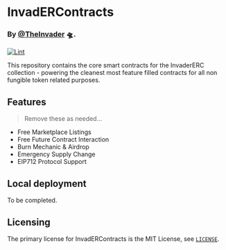 # InvadERContracts 
### By [@TheInvader](https://twitter.com/invadereth) 🛸.

[![Lint](https://github.com/rosman83/InvadERContracts/actions/workflows/lint.yml/badge.svg)](https://github.com/rosman83/InvadERContracts/actions/workflows/lint.yml)


This repository contains the core smart contracts for the InvaderERC collection - powering the cleanest most feature filled contracts for all non fungible token related purposes.

## Features
> Remove these as needed...
- Free Marketplace Listings
- Free Future Contract Interaction
- Burn Mechanic & Airdrop
- Emergency Supply Change
- EIP712 Protocol Support



## Local deployment

To be completed.

## Licensing

The primary license for InvadERContracts is the MIT License, see [`LICENSE`](./LICENSE).